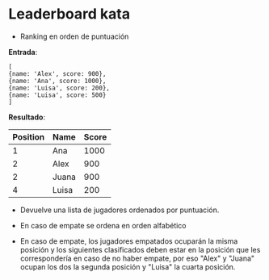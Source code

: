 # Leaderboard kata

- Ranking en orden de puntuación

**Entrada**:
```
[
{name: 'Alex', score: 900},
{name: 'Ana', score: 1000}, 
{name: 'Luisa', score: 200}, 
{name: 'Luisa', score: 500}
]
```
**Resultado**:

|Position|Name|Score|
|--------|----|-----|
|1  |Ana|1000 |
|2  |Alex|900  |
|2  |Juana|900 |
|4  |Luisa|200 |

- Devuelve una lista de jugadores ordenados por puntuación.

- En caso de empate se ordena en orden alfabético

- En caso de empate, los jugadores empatados ocuparán la misma posición y los siguientes clasificados deben estar en
  la posición que les correspondería en caso de no haber empate, por eso "Alex" y "Juana" ocupan los dos la segunda posición
  y "Luisa" la cuarta posición.